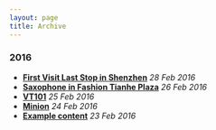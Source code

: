 ```yaml
---
layout: page
title: Archive
---
```


### 2016

* [**First Visit Last Stop in Shenzhen**](http://xiongzh.com//2016/02/28/first-visit-last-stop-in-shenzhen/) _28 Feb 2016_
* [**Saxophone in Fashion Tianhe Plaza**](http://xiongzh.com//2016/02/26/saxophone-in-fashion-tianhe-plaza/) _26 Feb 2016_
* [**VT101**](http://xiongzh.com//2016/02/25/VT101/) _25 Feb 2016_
* [**Minion**](http://xiongzh.com//2016/02/24/Minion/) _24 Feb 2016_
* [**Example content**](http://xiongzh.com//2016/02/23/example-content/) _23 Feb 2016_

